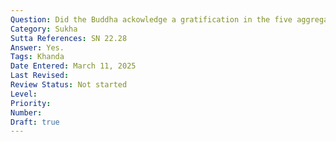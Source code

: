 ```yaml
---
Question: Did the Buddha ackowledge a gratification in the five aggregates?
Category: Sukha
Sutta References: SN 22.28
Answer: Yes.
Tags: Khanda
Date Entered: March 11, 2025
Last Revised:
Review Status: Not started
Level: 
Priority: 
Number: 
Draft: true
---
```

